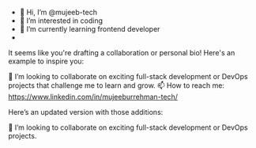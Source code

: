- 👋 Hi, I’m @mujeeb-tech
- 👀 I’m interested in coding
- 🌱 I’m currently learning frontend developer
- 
It seems like you're drafting a collaboration or personal bio! Here's an example to inspire you:

💞️ I’m looking to collaborate on exciting full-stack development or DevOps projects that challenge me to learn and grow.
📫 How to reach me:  https://www.linkedin.com/in/mujeeburrehman-tech/



Here’s an updated version with those additions:

💞️ I’m looking to collaborate on exciting full-stack development or DevOps projects.

<!---
mujeeb-tech/mujeeb-tech is a ✨ special ✨ repository because its `README.md` (this file) appears on your GitHub profile.
You can click the Preview link to take a look at your changes.
--->
